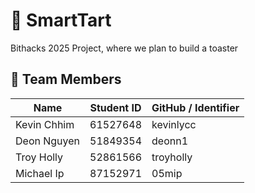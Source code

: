 # 🍰 SmartTart
Bithacks 2025 Project, where we plan to build a toaster
## 👥 Team Members

| Name             | Student ID | GitHub / Identifier   |
|------------------|------------|------------------------|
| Kevin Chhim      | 61527648   | kevinlycc              |
| Deon Nguyen      | 51849354   | deonn1                 |
| Troy Holly       | 52861566   | troyholly              |
| Michael Ip       | 87152971   | 05mip                  |
